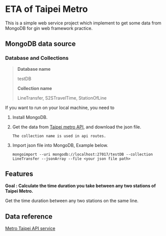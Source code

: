 # ETA of Taipei Metro

This is a simple web service project which implement to get some data from MongoDB for gin web framework practice.

## MongoDB data source

### Database and Collections

> <b>Database name</b>
>  
> testDB
> 
> <b>Collection name</b>
> 
> LineTransfer, S2STravelTime, StationOfLine

If you want to run on your local machine, you need to

1. Install MongoDB.
2. Get the data from [Taipei metro API](https://ptx.transportdata.tw/MOTC/?urls.primaryName=%E8%BB%8C%E9%81%93V2#/), and download the json file.

    `The collection name is used in api routes.`

3. Import json file into MongoDB, Example below.
    ```
    mongoimport --uri mongodb://localhost:27017/testDB --collection LineTransfer --jsonArray --file <your json file path>
    ```

## Features

**Goal : Calculate the time duration you take between any two stations of Taipei Metro.**

Get the time duration between any two stations on the same line.

## Data reference

[Metro Taipei API service](https://www.metro.taipei/cp.aspx?n=BDEB860F2BE3E249)
